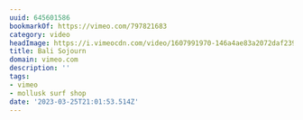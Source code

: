 ```yaml
---
uuid: 645601586
bookmarkOf: https://vimeo.com/797821683
category: video
headImage: https://i.vimeocdn.com/video/1607991970-146a4ae83a2072daf23960f9f96575fbdfc85c3d688c05933f236cd829a7d271-d_295x166
title: Bali Sojourn
domain: vimeo.com
description: ''
tags:
- vimeo
- mollusk surf shop
date: '2023-03-25T21:01:53.514Z'
---
```



